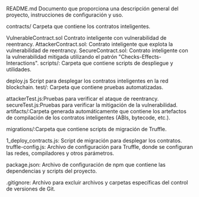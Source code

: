 README.md
Documento que proporciona una descripción general del proyecto, instrucciones de configuración y uso.

contracts/
Carpeta que contiene los contratos inteligentes.

VulnerableContract.sol
Contrato inteligente con vulnerabilidad de reentrancy.
AttackerContract.sol: Contrato inteligente que explota la vulnerabilidad de reentrancy.
SecureContract.sol: Contrato inteligente con la vulnerabilidad mitigada utilizando el patrón "Checks-Effects-Interactions".
scripts/: Carpeta que contiene scripts de despliegue y utilidades.

deploy.js
Script para desplegar los contratos inteligentes en la red blockchain.
test/: Carpeta que contiene pruebas automatizadas.

attackerTest.js:Pruebas para verificar el ataque de reentrancy.
secureTest.js:Pruebas para verificar la mitigación de la vulnerabilidad.
artifacts/:Carpeta generada automáticamente que contiene los artefactos de compilación de los contratos inteligentes (ABIs, bytecode, etc.).

migrations/:Carpeta que contiene scripts de migración de Truffle.

1_deploy_contracts.js: Script de migración para desplegar los contratos.
truffle-config.js: Archivo de configuración para Truffle, donde se configuran las redes, compiladores y otros parámetros.

package.json: Archivo de configuración de npm que contiene las dependencias y scripts del proyecto.

.gitignore: Archivo para excluir archivos y carpetas específicas del control de versiones de Git.

